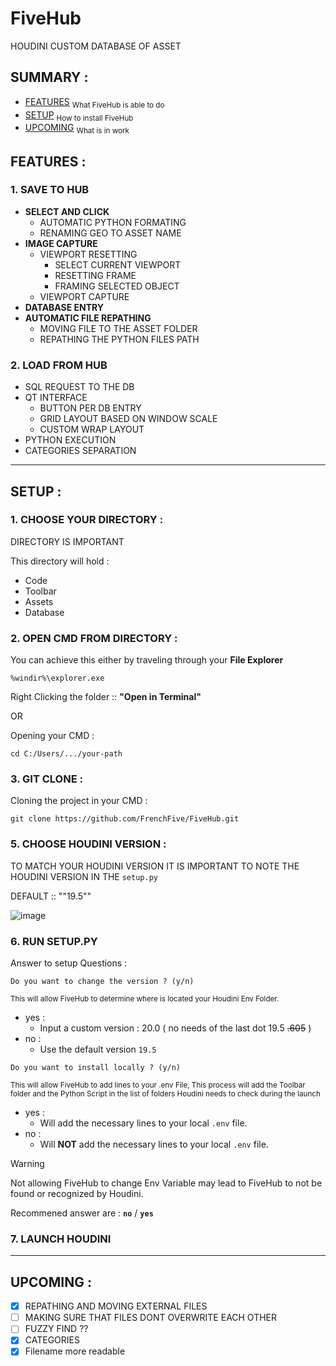 # FiveHub
HOUDINI CUSTOM DATABASE OF ASSET 

## SUMMARY :
- [FEATURES](#features-) <sub>What FiveHub is able to do</sub>
- [SETUP](#setup-) <sub>How to install FiveHub</sub>
- [UPCOMING](#upcoming-) <sub>What is in work</sub>

## FEATURES :
### 1. SAVE TO HUB
  - **SELECT AND CLICK**
    - AUTOMATIC PYTHON FORMATING
    - RENAMING GEO TO ASSET NAME
  - **IMAGE CAPTURE**
    - VIEWPORT RESETTING
      - SELECT CURRENT VIEWPORT
      - RESETTING FRAME
      - FRAMING SELECTED OBJECT
    - VIEWPORT CAPTURE
  - **DATABASE ENTRY**
  - **AUTOMATIC FILE REPATHING**
    - MOVING FILE TO THE ASSET FOLDER
    - REPATHING THE PYTHON FILES PATH
    
### 2. LOAD FROM HUB
  - SQL REQUEST TO THE DB
  - QT INTERFACE
    - BUTTON PER DB ENTRY
    - GRID LAYOUT BASED ON WINDOW SCALE
    - CUSTOM WRAP LAYOUT
  - PYTHON EXECUTION
  - CATEGORIES SEPARATION

------

## SETUP :

### 1. CHOOSE YOUR DIRECTORY :

DIRECTORY IS IMPORTANT

This directory will hold :
  - Code
  - Toolbar
  - Assets
  - Database

### 2. OPEN CMD FROM DIRECTORY :

You can achieve this either by traveling through your **File Explorer** 
```
%windir%\explorer.exe
```

Right Clicking the folder :: **"Open in Terminal"**

OR 

Opening your CMD : 
```
cd C:/Users/.../your-path
```

### 3. GIT CLONE :

Cloning the project in your CMD :
```
git clone https://github.com/FrenchFive/FiveHub.git
```

### 5. CHOOSE HOUDINI VERSION :

TO MATCH YOUR HOUDINI VERSION IT IS IMPORTANT TO NOTE THE HOUDINI VERSION IN THE ``` setup.py ```

DEFAULT :: ""19.5""

![image](https://github.com/FrenchFive/FiveHub/assets/105274118/f73e1004-619b-4816-9431-808ddd26943a)



### 6. RUN SETUP.PY

Answer to setup Questions :
```
Do you want to change the version ? (y/n)
```
<sub>This will allow FiveHub to determine where is located your Houdini Env Folder.</sub>
- yes :
  - Input a custom version : 20.0 ( no needs of the last dot 19.5 ~~.605~~ )
- no :
  - Use the default version `19.5`

```
Do you want to install locally ? (y/n)
```
<sub>This will allow FiveHub to add lines to your .env File, This process will add the Toolbar folder and the Python Script in the list of folders Houdini needs to check during the launch</sub>
- yes :
  - Will add the necessary lines to your local `.env` file.
- no :
  - Will **NOT** add the necessary lines to your local `.env` file.

> [!WARNING]
> Not allowing FiveHub to change Env Variable may lead to FiveHub to not be found or recognized by Houdini. 

Recommened answer are : **`no`** / **`yes`**

### 7. LAUNCH HOUDINI 

------
## UPCOMING : 
- [x] REPATHING AND MOVING EXTERNAL FILES
- [ ] MAKING SURE THAT FILES DONT OVERWRITE EACH OTHER
- [ ] FUZZY FIND ??
- [x] CATEGORIES
- [x] Filename more readable
